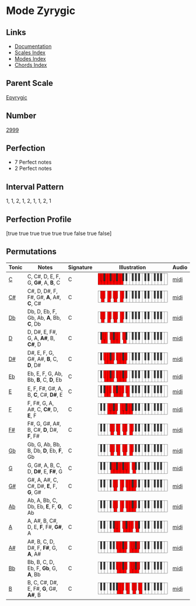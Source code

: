# Mode Zyrygic

## Links

- [Documentation](index.md)
- [Scales Index](Scales.md)
- [Modes Index](Modes.md)
- [Chords Index](Chords.md)

## Parent Scale

[Epyrygic](ScaleEpyrygic.md)

## Number

[2999](https://ianring.com/musictheory/scales/2999)

## Perfection

- 7 Perfect notes
- 2 Perfect notes

## Interval Pattern

1, 1, 2, 1, 2, 1, 1, 2, 1

## Perfection Profile

[true true true true true true false true false]

## Permutations

| Tonic | Notes | Signature | Illustration | Audio |
|-------|-------|-----------|--------------|-------|
| [C](ModeCNaturalZyrygic.md) | C, C#, D, E, F, G, **G#**, A, **B**, C | C | ![CNaturalZyrygic](ModeCNaturalZyrygic.png) | [midi](https://github.com/edipermadi/music/blob/main/docs/ModeCNaturalZyrygic.mid?raw=true) |
| [C#](ModeCSharpZyrygic.md) | C#, D, D#, F, F#, G#, **A**, A#, **C**, C# | C | ![CSharpZyrygic](ModeCSharpZyrygic.png) | [midi](https://github.com/edipermadi/music/blob/main/docs/ModeCSharpZyrygic.mid?raw=true) |
| [Db](ModeDFlatZyrygic.md) | Db, D, Eb, F, Gb, Ab, **A**, Bb, **C**, Db | C | ![DFlatZyrygic](ModeDFlatZyrygic.png) | [midi](https://github.com/edipermadi/music/blob/main/docs/ModeDFlatZyrygic.mid?raw=true) |
| [D](ModeDNaturalZyrygic.md) | D, D#, E, F#, G, A, **A#**, B, **C#**, D | C | ![DNaturalZyrygic](ModeDNaturalZyrygic.png) | [midi](https://github.com/edipermadi/music/blob/main/docs/ModeDNaturalZyrygic.mid?raw=true) |
| [D#](ModeDSharpZyrygic.md) | D#, E, F, G, G#, A#, **B**, C, **D**, D# | C | ![DSharpZyrygic](ModeDSharpZyrygic.png) | [midi](https://github.com/edipermadi/music/blob/main/docs/ModeDSharpZyrygic.mid?raw=true) |
| [Eb](ModeEFlatZyrygic.md) | Eb, E, F, G, Ab, Bb, **B**, C, **D**, Eb | C | ![EFlatZyrygic](ModeEFlatZyrygic.png) | [midi](https://github.com/edipermadi/music/blob/main/docs/ModeEFlatZyrygic.mid?raw=true) |
| [E](ModeENaturalZyrygic.md) | E, F, F#, G#, A, B, **C**, C#, **D#**, E | C | ![ENaturalZyrygic](ModeENaturalZyrygic.png) | [midi](https://github.com/edipermadi/music/blob/main/docs/ModeENaturalZyrygic.mid?raw=true) |
| [F](ModeFNaturalZyrygic.md) | F, F#, G, A, A#, C, **C#**, D, **E**, F | C | ![FNaturalZyrygic](ModeFNaturalZyrygic.png) | [midi](https://github.com/edipermadi/music/blob/main/docs/ModeFNaturalZyrygic.mid?raw=true) |
| [F#](ModeFSharpZyrygic.md) | F#, G, G#, A#, B, C#, **D**, D#, **F**, F# | C | ![FSharpZyrygic](ModeFSharpZyrygic.png) | [midi](https://github.com/edipermadi/music/blob/main/docs/ModeFSharpZyrygic.mid?raw=true) |
| [Gb](ModeGFlatZyrygic.md) | Gb, G, Ab, Bb, B, Db, **D**, Eb, **F**, Gb | C | ![GFlatZyrygic](ModeGFlatZyrygic.png) | [midi](https://github.com/edipermadi/music/blob/main/docs/ModeGFlatZyrygic.mid?raw=true) |
| [G](ModeGNaturalZyrygic.md) | G, G#, A, B, C, D, **D#**, E, **F#**, G | C | ![GNaturalZyrygic](ModeGNaturalZyrygic.png) | [midi](https://github.com/edipermadi/music/blob/main/docs/ModeGNaturalZyrygic.mid?raw=true) |
| [G#](ModeGSharpZyrygic.md) | G#, A, A#, C, C#, D#, **E**, F, **G**, G# | C | ![GSharpZyrygic](ModeGSharpZyrygic.png) | [midi](https://github.com/edipermadi/music/blob/main/docs/ModeGSharpZyrygic.mid?raw=true) |
| [Ab](ModeAFlatZyrygic.md) | Ab, A, Bb, C, Db, Eb, **E**, F, **G**, Ab | C | ![AFlatZyrygic](ModeAFlatZyrygic.png) | [midi](https://github.com/edipermadi/music/blob/main/docs/ModeAFlatZyrygic.mid?raw=true) |
| [A](ModeANaturalZyrygic.md) | A, A#, B, C#, D, E, **F**, F#, **G#**, A | C | ![ANaturalZyrygic](ModeANaturalZyrygic.png) | [midi](https://github.com/edipermadi/music/blob/main/docs/ModeANaturalZyrygic.mid?raw=true) |
| [A#](ModeASharpZyrygic.md) | A#, B, C, D, D#, F, **F#**, G, **A**, A# | C | ![ASharpZyrygic](ModeASharpZyrygic.png) | [midi](https://github.com/edipermadi/music/blob/main/docs/ModeASharpZyrygic.mid?raw=true) |
| [Bb](ModeBFlatZyrygic.md) | Bb, B, C, D, Eb, F, **Gb**, G, **A**, Bb | C | ![BFlatZyrygic](ModeBFlatZyrygic.png) | [midi](https://github.com/edipermadi/music/blob/main/docs/ModeBFlatZyrygic.mid?raw=true) |
| [B](ModeBNaturalZyrygic.md) | B, C, C#, D#, E, F#, **G**, G#, **A#**, B | C | ![BNaturalZyrygic](ModeBNaturalZyrygic.png) | [midi](https://github.com/edipermadi/music/blob/main/docs/ModeBNaturalZyrygic.mid?raw=true) |
